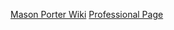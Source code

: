 [Mason Porter Wiki](https://en.wikipedia.org/wiki/Mason_Porter)
[Professional Page](https://www.math.ucla.edu/~mason/)

